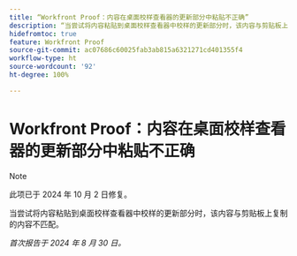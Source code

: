 ```yaml
---
title: “Workfront Proof：内容在桌面校样查看器的更新部分中粘贴不正确”
description: “当尝试将内容粘贴到桌面校样查看器中校样的更新部分时，该内容与剪贴板上复制的内容不匹配。”
hidefromtoc: true
feature: Workfront Proof
source-git-commit: ac07686c60025fab3ab815a6321271cd401355f4
workflow-type: ht
source-wordcount: '92'
ht-degree: 100%

---
```


# Workfront Proof：内容在桌面校样查看器的更新部分中粘贴不正确

>[!NOTE]
>
>此项已于 2024 年 10 月 2 日修复。

当尝试将内容粘贴到桌面校样查看器中校样的更新部分时，该内容与剪贴板上复制的内容不匹配。

_首次报告于 2024 年 8 月 30 日。_
